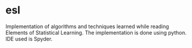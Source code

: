 # esl
Implementation of algorithms and techniques learned while reading Elements of Statistical Learning. The implementation is done using python. IDE used is Spyder.
